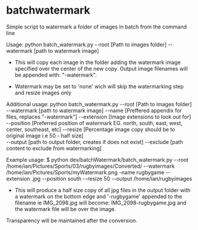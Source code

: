 # batchwatermark
Simple script to watermark a folder of images in batch from the command line

Usage: python batch_watermark.py --root [Path to images folder] --watermark [path to watermark image] 

- This will copy each image in the folder adding the watermark image specified over the center of the new copy.  Output image filenames will be appended with: "-watermark".

- Watermark may be set to 'none' wich will skip the watermarking step and resize images only

Additional usage: python batch_watermark.py --root [Path to images folder] --watermark [path to watermark image] --name [Preffered appendix for files, replaces "-watermark"]
							--extension [Image extensions to look out for]  --position [Preferred position of watermark EG. north, south, east, west, center, southeast, etc]
							--resize [Percentage image copy should be to original image i.e 50 - half size]  
							--output [path to output folder, creates if does not exist] --exclude [path content to exclude from watermarking]

Example usage:
$ python dev/batchWatermark/batch_watermark.py --root /home/ian/Pictures/Sports/03/rugbyimages/Converted/ --watermark /home/ian/Pictures/Sports/myWatermark.png 
						-name rugbygame --extension .jpg --position south --resize 50 --output /home/ian/rugbyimages

- This will produce a half size copy of all jpg files in the output folder with a watermark on the bottom edge and '-rugbygame' 
	appended to the filename ie IMG_2098.jpg  will become: IMG_2098-rugbygame.jpg and the watermark file will be over the image.

Transparency will be maintained after the conversion.
